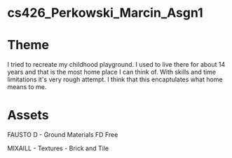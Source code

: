 # cs426_Perkowski_Marcin_Asgn1

# Theme
I tried to recreate my childhood playground. I used to live there for about 14 years and that is the most home place I can think of. With skills and time limitations it's very rough attempt. I think that this encaptulates what home means to me.

# Assets
FAUSTO D - Ground Materials FD Free

MIXAILL - Textures - Brick and Tile
